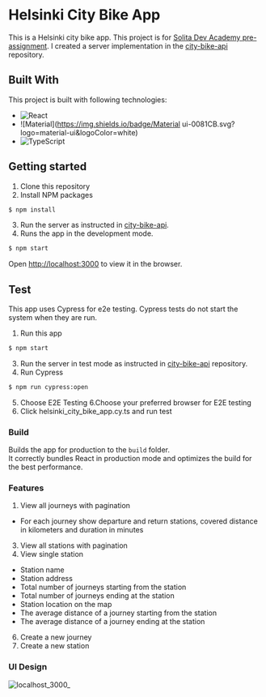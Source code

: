 # Helsinki City Bike App

This is a Helsinki city bike app. This project is for [Solita Dev Academy pre-assignment](https://github.com/solita/dev-academy-2023-exercise).
I created a server implementation in the [city-bike-api](https://github.com/sisufuyu/city-bike-api) repository.

## Built With

This project is built with following technologies:
* ![React](https://img.shields.io/badge/React-20232a.svg?logo=react&logoColor=61DAFB)
* ![Material](https://img.shields.io/badge/Material ui-0081CB.svg?logo=material-ui&logoColor=white)
* ![TypeScript](https://img.shields.io/badge/TypeScript-007ACC.svg?logo=typescript&logoColor=white)

## Getting started
1. Clone this repository
2. Install NPM packages
```bash
$ npm install
```
3. Run the server as instructed in [city-bike-api](https://github.com/sisufuyu/city-bike-api).
4. Runs the app in the development mode.
```bash
$ npm start
```
Open [http://localhost:3000](http://localhost:3000) to view it in the browser.

## Test

This app uses Cypress for e2e testing. Cypress tests do not start the system when they are run. 
1. Run this app
```bash
$ npm start
```
3. Run the server in test mode as instructed in [city-bike-api](https://github.com/sisufuyu/city-bike-api) repository.
4. Run Cypress
```bash
$ npm run cypress:open
```
5. Choose E2E Testing
6.Choose your preferred browser for E2E testing
7. Click helsinki_city_bike_app.cy.ts and run test

### Build

Builds the app for production to the `build` folder.\
It correctly bundles React in production mode and optimizes the build for the best performance.

### Features
1. View all journeys with pagination
* For each journey show departure and return stations, covered distance in kilometers and duration in minutes
3. View all stations with pagination
5. View single station
* Station name
* Station address
* Total number of journeys starting from the station
* Total number of journeys ending at the station
* Station location on the map
* The average distance of a journey starting from the station
* The average distance of a journey ending at the station
6. Create a new journey
7. Create a new station

### UI Design
![localhost_3000_](https://github.com/sisufuyu/city-bike-app/assets/20355911/5e02025e-23bc-4663-8727-f25902c0dd72)

